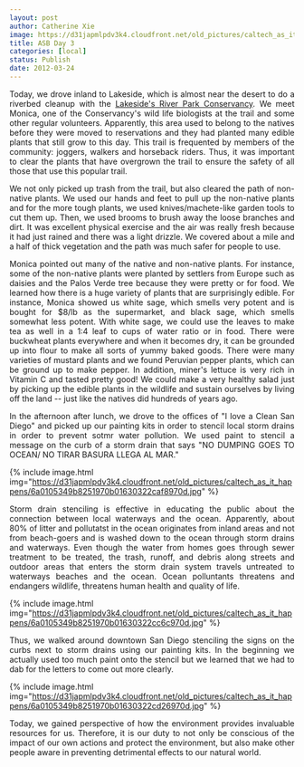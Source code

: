 ```yaml
---
layout: post
author: Catherine Xie
image: https://d31japmlpdv3k4.cloudfront.net/old_pictures/caltech_as_it_happens/6a0105349b8251970b0168e918632c970c.jpg
title: ASB Day 3
categories: [local]
status: Publish
date: 2012-03-24
---
```


<p style="text-align: justify;">Today, we drove inland to Lakeside, which is almost near the desert to do a riverbed cleanup with the <a href="https://www.lakesideriverpark.org/" target="_self">Lakeside's River Park Conservancy</a>. We meet Monica, one of the Conservancy's wild life biologists at the trail and some other regular volunteers. Apparently, this area used to belong to the natives before they were moved to reservations and they had planted many edible plants that still grow to this day. This trail is frequented by members of the community: joggers, walkers and horseback riders. Thus, it was important to clear the plants that have overgrown the trail to ensure the safety of all those that use this popular trail.

<p style="text-align: justify;"> We not only picked up trash from the trail, but also cleared the path of non-native plants. We used our hands and feet to pull up the non-native plants and for the more tough plants, we used knives/machete-like garden tools to cut them up. Then, we used brooms to brush away the loose branches and dirt. It was excellent physical exercise and the air was really fresh because it had just rained and there was a light drizzle. We covered about a mile and a half of thick vegetation and the path was much safer for people to use.

<p style="text-align: justify;">Monica pointed out many of the native and non-native plants. For instance, some of the non-native plants were planted by settlers from Europe such as daisies and the Palos Verde tree because they were pretty or for food. We learned how there is a huge variety of plants that are surprisingly edible. For instance, Monica showed us white sage, which smells very potent and is bought for $8/lb as the supermarket, and black sage, which smells somewhat less potent. With white sage, we could use the leaves to make tea as well in a 1:4 leaf to cups of water ratio or in food. There were buckwheat plants everywhere and when it becomes dry, it can be grounded up into flour to make all sorts of yummy baked goods. There were many varieties of mustard plants and we found Peruvian pepper plants, which can be ground up to make pepper. In addition, miner's lettuce is very rich in Vitamin C and tasted pretty good! We could make a very healthy salad just by picking up the edible plants in the wildlife and sustain ourselves by living off the land -- just like the natives did hundreds of years ago.

<p style="text-align: justify;">In the afternoon after lunch, we drove to the offices of "I love a Clean San Diego" and picked up our painting kits in order to stencil local storm drains in order to prevent sotmr water pollution. We used paint to stencil a message on the curb of a storm drain that says "NO DUMPING GOES TO OCEAN/ NO TIRAR BASURA LLEGA AL MAR."


{% include image.html img="https://d31japmlpdv3k4.cloudfront.net/old_pictures/caltech_as_it_happens/6a0105349b8251970b01630322caf8970d.jpg" %}
<p style="text-align: justify;">Storm drain stenciling is effective in educating the public about the connection between local waterways and the ocean. Apparently, about 80% of litter and pollutatst in the ocean originates from inland areas and not from beach-goers and is washed down to the ocean through storm drains and waterways. Even though the water from homes goes through sewer treatment to be treated, the trash, runoff, and debris along streets and outdoor areas that enters the storm drain system travels untreated to waterways beaches and the ocean. Ocean polluntants threatens and endangers wildlife, threatens human health and quality of life.


{% include image.html img="https://d31japmlpdv3k4.cloudfront.net/old_pictures/caltech_as_it_happens/6a0105349b8251970b01630322cc6c970d.jpg" %}
<p style="text-align: justify;">Thus, we walked around downtown San Diego stenciling the signs on the curbs next to storm drains using our painting kits. In the beginning we actually used too much paint onto the stencil but we learned that we had to dab for the letters to come out more clearly.


{% include image.html img="https://d31japmlpdv3k4.cloudfront.net/old_pictures/caltech_as_it_happens/6a0105349b8251970b01630322cd26970d.jpg" %}
<p style="text-align: justify;">  Today, we gained perspective of how the environment provides invaluable resources for us. Therefore, it is our duty to not only be conscious of the impact of our own actions and protect the environment, but also make other people aware in preventing detrimental effects to our natural world.

